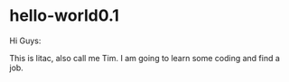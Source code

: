# hello-world0.1

Hi Guys:

This is litac, also call me Tim. I am going to learn some coding and find a job.
